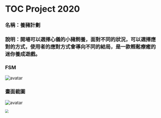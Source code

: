 # TOC Project 2020

### 名稱：養豬計劃

### 說明：開場可以選擇心儀的小豬飼養，面對不同的狀況，可以選擇應對的方式，使用者的應對方式會導向不同的結局，是一款輕鬆療癒的迷你養成遊戲。

### FSM

![avatar](https://i.imgur.com/0fEJuRe.png)

### 畫面截圖

![avatar](https://i.imgur.com/zqjYGYK.png)

<img src="https://i.imgur.com/xuG4K3h.png" style="zoom:70%" />
